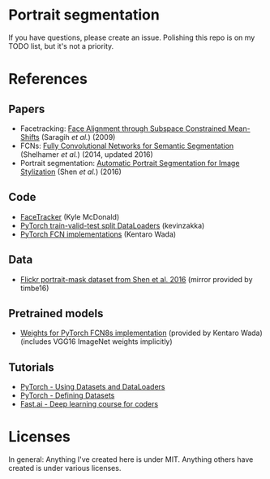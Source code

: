# Portrait segmentation

If you have questions, please create an issue. Polishing this repo is on my TODO list, but it's not a priority.

# References

## Papers

- Facetracking: [Face Alignment through Subspace Constrained Mean-Shifts](https://www.ri.cmu.edu/pub_files/2009/9/CameraReady-6.pdf) (Saragih *et al.*) (2009)
- FCNs: [Fully Convolutional Networks for Semantic Segmentation](https://arxiv.org/pdf/1605.06211.pdf) (Shelhamer *et al.*) (2014, updated 2016)
- Portrait segmentation: [Automatic Portrait Segmentation for Image Stylization](http://xiaoyongshen.me/webpage_portrait/papers/portrait_eg16.pdf) (Shen *et al.*) (2016)


## Code

- [FaceTracker](https://github.com/kylemcdonald/FaceTracker) (Kyle McDonald)
- [PyTorch train-valid-test split DataLoaders](https://gist.github.com/kevinzakka/d33bf8d6c7f06a9d8c76d97a7879f5cb) (kevinzakka)
- [PyTorch FCN implementations](https://github.com/wkentaro/pytorch-fcn) (Kentaro Wada)

## Data

- [Flickr portrait-mask dataset from Shen et al. 2016](https://github.com/PetroWu/AutoPortraitMatting/issues/22) (mirror provided by timbe16)

## Pretrained models

- [Weights for PyTorch FCN8s implementation](https://github.com/wkentaro/pytorch-fcn/blob/master/torchfcn/models/fcn8s.py#L17) (provided by Kentaro Wada) (includes VGG16 ImageNet weights implicitly)

## Tutorials

- [PyTorch - Using Datasets and DataLoaders](http://pytorch.org/tutorials/beginner/blitz/cifar10_tutorial.html)
- [PyTorch - Defining Datasets](http://pytorch.org/tutorials/beginner/data_loading_tutorial.html)
- [Fast.ai - Deep learning course for coders](http://course.fast.ai)


# Licenses

In general: Anything I've created here is under MIT. Anything others have created is under various licenses.
